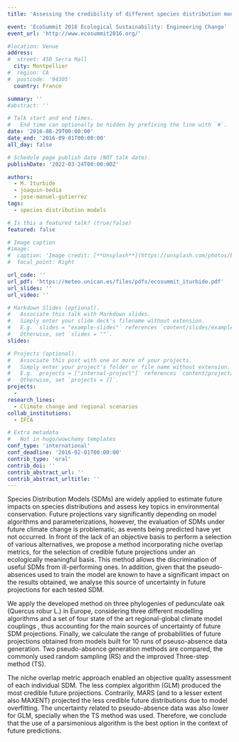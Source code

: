 ```yaml
---
title: 'Assessing the credibility of different species distribution models to project changes under future climate conditions'

event: 'EcoSummit 2016 Ecological Sustainability: Engineering Change'
event_url: 'http://www.ecosummit2016.org/'

#location: Venue
address:
#  street: 450 Serra Mall
  city: Montpellier
#  region: CA
#  postcode: '94305'
  country: France

summary: ''
#abstract: ''

# Talk start and end times.
#   End time can optionally be hidden by prefixing the line with `#`.
date: '2016-08-29T00:00:00'
date_end: '2016-09-01T00:00:00'
all_day: false

# Schedule page publish date (NOT talk date).
publishDate: '2022-03-24T00:00:00Z'

authors: 
  - M. Iturbide
  - joaquin-bedia
  - jose-manuel-gutierrez
tags: 
  - species distribution models

# Is this a featured talk? (true/false)
featured: false

# Image caption
#image:
#  caption: 'Image credit: [**Unsplash**](https://unsplash.com/photos/bzdhc5b3Bxs)'
#  focal_point: Right

url_code: ''
url_pdf: 'https://meteo.unican.es/files/pdfs/ecosummit_iturbide.pdf'
url_slides: ''
url_video: ''

# Markdown Slides (optional).
#   Associate this talk with Markdown slides.
#   Simply enter your slide deck's filename without extension.
#   E.g. `slides = "example-slides"` references `content/slides/example-slides.md`.
#   Otherwise, set `slides = ""`.
slides:

# Projects (optional).
#   Associate this post with one or more of your projects.
#   Simply enter your project's folder or file name without extension.
#   E.g. `projects = ["internal-project"]` references `content/project/deep-learning/index.md`.
#   Otherwise, set `projects = []`.
projects: 
  - 
research_lines: 
  - Climate change and regional scenarios
collab_institutions: 
  - IFCA

# Extra metadata
#   Not in hugo/wowchemy templates
conf_type: 'international'
conf_deadline: '2016-02-01T00:00:00'
contrib_type: 'oral'
contrib_doi: ''
contrib_abstract_url: ''
contrib_abstract_urltitle: ''
---
```


Species Distribution Models (SDMs) are widely applied to estimate future impacts on species distributions and assess key topics in environmental conservation. Future projections vary significantly depending on model algorithms and parameterizations, however, the evaluation of SDMs under future climate change is problematic, as events being predicted have yet not occurred. In front of the lack of an objective basis to perform a selection of various alternatives,  we propose a method incorporating niche overlap metrics, for the selection of credible future projections under an ecologically meaningful basis. This method allows the discrimination of useful SDMs from ill-performing ones. In addition, given that the pseudo-absences used to train the model are known to have a significant impact on the results obtained, we analyse this source of uncertainty in future projections for each tested SDM. 

We apply the developed method on three phylogenies of pedunculate oak (Quercus robur L.) in Europe, considering three different modelling algorithms and a set of four state of the art regional-global climate model couplings , thus accounting for the main sources of uncertainty of future SDM projections. Finally, we calculate the range of probabilities of future projections obtained from models built for 10 runs of pseuso-absence data generation. Two pseudo-absence generation methods are compared, the commonly used random sampling (RS) and the improved Three-step method (TS).

The niche overlap metric approach enabled an objective quality assessment of each individual SDM. The less complex algorithm (GLM) produced the most credible future projections. Contrarily, MARS (and to a lesser extent also MAXENT) projected the less credible future distributions due to model overfitting. The uncertainty related to pseudo-absence data was also lower for GLM, specially when the TS method was used. Therefore, we conclude that the use of a parsimonious algorithm is the best option in the context of future predictions.
